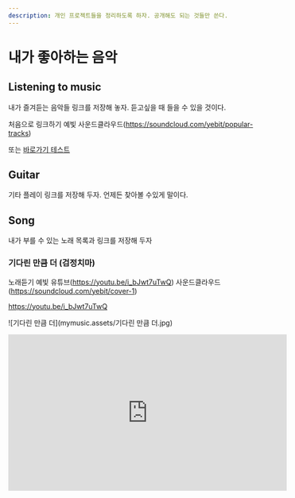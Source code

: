 ```yaml
---
description: 개인 프로젝트들을 정리하도록 하자. 공개해도 되는 것들만 쓴다.
---
```


# 내가 좋아하는 음악

## Listening to music

내가 즐겨듣는 음악들 링크를 저장해 놓자. 듣고싶을 때 들을 수 있을 것이다.

처음으로 링크하기 예빛 사운드클라우드(https://soundcloud.com/yebit/popular-tracks)

또는 [바로가기 테스트](https://soundcloud.com/yebit/popular-tracks)

## Guitar

기타 플레이 링크를 저장해 두자. 언제든 찾아볼 수있게 말이다.

## Song

내가 부를 수 있는 노래 목록과 링크를 저장해 두자

### 기다린 만큼 더 (검정치마)

노래듣기 예빛 유튜브(https://youtu.be/i_bJwt7uTwQ) 사운드클라우드(https://soundcloud.com/yebit/cover-1)

https://youtu.be/i_bJwt7uTwQ



![기다린 만큼 더](mymusic.assets/기다린 만큼 더.jpg)

<iframe width="560" height="315" src="https://www.youtube.com/embed/i_bJwt7uTwQ" title="YouTube video player" frameborder="0" allow="accelerometer; autoplay; clipboard-write; encrypted-media; gyroscope; picture-in-picture" allowfullscreen></iframe>

